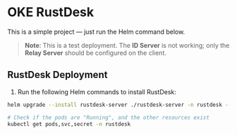 # OKE RustDesk

This is a simple project — just run the Helm command below.  

> **Note**:
> This is a test deployment. The **ID Server** is not working; only the **Relay Server** should be configured on the client.

## RustDesk Deployment

1. Run the following Helm commands to install RustDesk:
```bash
helm upgrade --install rustdesk-server ./rustdesk-server -n rustdesk --create-namespace

# Check if the pods are "Running", and the other resources exist
kubectl get pods,svc,secret -n rustdesk
```
